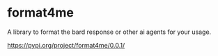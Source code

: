# format4me
A library to format the bard response or other ai agents for your usage.

https://pypi.org/project/format4me/0.0.1/
